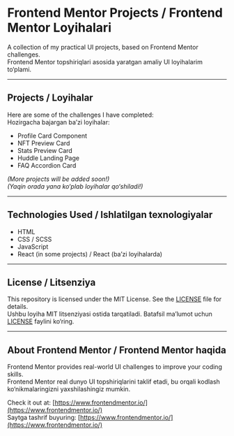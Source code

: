 # Frontend Mentor Projects / Frontend Mentor Loyihalari

A collection of my practical UI projects, based on Frontend Mentor challenges.  
Frontend Mentor topshiriqlari asosida yaratgan amaliy UI loyihalarim to‘plami.

---

## Projects / Loyihalar

Here are some of the challenges I have completed:  
Hozirgacha bajargan ba’zi loyihalar:

- Profile Card Component  
- NFT Preview Card  
- Stats Preview Card  
- Huddle Landing Page  
- FAQ Accordion Card  

_(More projects will be added soon!)_  
_(Yaqin orada yana ko‘plab loyihalar qo‘shiladi!)_

---

## Technologies Used / Ishlatilgan texnologiyalar

- HTML  
- CSS / SCSS  
- JavaScript  
- React (in some projects) / React (ba’zi loyihalarda)

---

## License / Litsenziya

This repository is licensed under the MIT License. See the [LICENSE](./LICENSE) file for details.  
Ushbu loyiha MIT litsenziyasi ostida tarqatiladi. Batafsil ma’lumot uchun [LICENSE](./LICENSE) faylini ko‘ring.

---

## About Frontend Mentor / Frontend Mentor haqida

Frontend Mentor provides real-world UI challenges to improve your coding skills.  
Frontend Mentor real dunyo UI topshiriqlarini taklif etadi, bu orqali kodlash ko‘nikmalaringizni yaxshilashingiz mumkin.

Check it out at: [https://www.frontendmentor.io/](https://www.frontendmentor.io/)  
Saytga tashrif buyuring: [https://www.frontendmentor.io/](https://www.frontendmentor.io/)
